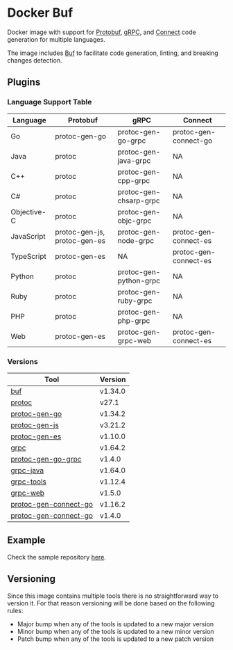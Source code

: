 # Docker Buf

Docker image with support for [Protobuf](https://protobuf.dev/), [gRPC](https://grpc.io/), and [Connect](https://connectrpc.com/) code generation for multiple languages.

The image includes [Buf](https://buf.build/) to facilitate code generation, linting, and breaking changes detection.

## Plugins

### Language Support Table

| Language | Protobuf | gRPC | Connect |
| - | - | - | - |
| Go | protoc-gen-go | protoc-gen-go-grpc | protoc-gen-connect-go |
| Java | protoc | protoc-gen-java-grpc | NA |
| C++ | protoc | protoc-gen-cpp-grpc | NA |
| C# | protoc | protoc-gen-chsarp-grpc | NA |
| Objective-C | protoc | protoc-gen-objc-grpc | NA |
| JavaScript | protoc-gen-js, protoc-gen-es | protoc-gen-node-grpc | protoc-gen-connect-es |
| TypeScript | protoc-gen-es | NA | protoc-gen-connect-es |
| Python | protoc | protoc-gen-python-grpc | NA |
| Ruby | protoc | protoc-gen-ruby-grpc | NA |
| PHP | protoc | protoc-gen-php-grpc | NA |
| Web | protoc-gen-es | protoc-gen-grpc-web | protoc-gen-connect-es |

### Versions

| Tool | Version |
| - | - |
| [buf](https://github.com/bufbuild/buf) | v1.34.0 |
| [protoc](https://github.com/protocolbuffers/protobuf) | v27.1 |
| [protoc-gen-go](https://pkg.go.dev/google.golang.org/protobuf/cmd/protoc-gen-go) | v1.34.2 |
| [protoc-gen-js](https://github.com/protocolbuffers/protobuf-javascript) | v3.21.2 |
| [protoc-gen-es](https://github.com/bufbuild/protobuf-es) | v1.10.0 |
| [grpc](https://github.com/grpc/grpc) | v1.64.2 |
| [protoc-gen-go-grpc](https://pkg.go.dev/google.golang.org/grpc/cmd/protoc-gen-go-grpc) | v1.4.0 |
| [grpc-java](https://github.com/grpc/grpc-java) | v1.64.0 |
| [grpc-tools](https://www.npmjs.com/package/grpc-tools) | v1.12.4 |
| [grpc-web](https://github.com/grpc/grpc-web) | v1.5.0 |
| [protoc-gen-connect-go](https://github.com/connectrpc/connect-go) | v1.16.2 |
| [protoc-gen-connect-go](https://github.com/connectrpc/connect-es) | v1.4.0 |

## Example

Check the sample repository [here](https://github.com/byteartis/docker-buf-sample).

## Versioning

Since this image contains multiple tools there is no straightforward way to version it. For that reason versioning will be done based on the following rules:

- Major bump when any of the tools is updated to a new major version
- Minor bump when any of the tools is updated to a new minor version
- Patch bump when any of the tools is updated to a new patch version

